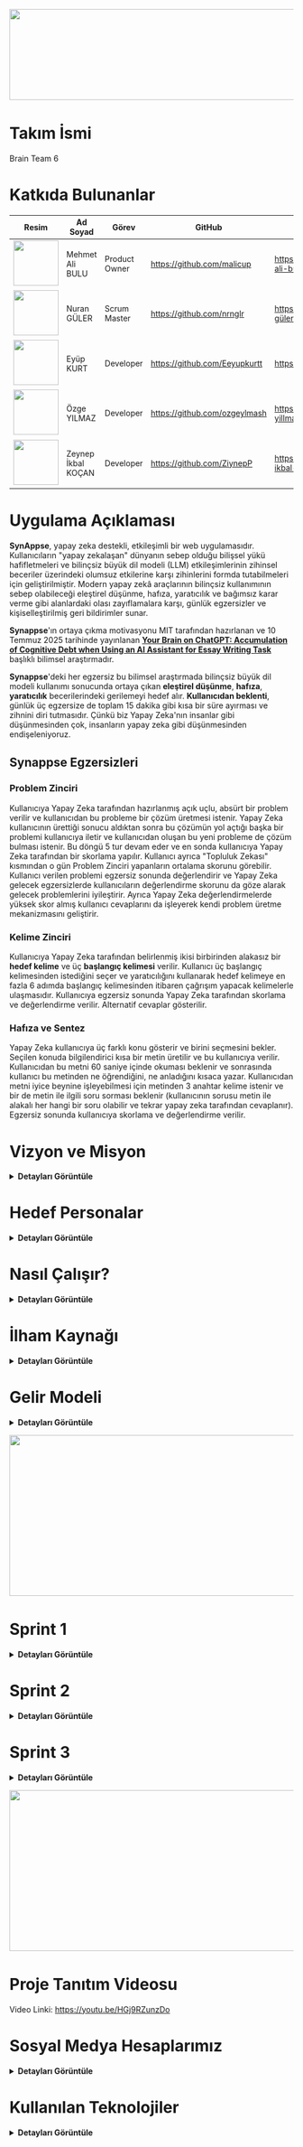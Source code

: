 
<p align="center">
 <img src="project_management/general/headers/logo.png" width="682" height="161"/> 
</p>

# Takım İsmi 

Brain Team 6

# Katkıda Bulunanlar

| Resim | Ad Soyad | Görev | GitHub | Linkedin |
| --- | --- | --- | --- | --- |
| <img src="project_management/general/devpics/mehmet.png" width="80" height="80"/> | Mehmet Ali BULU | Product Owner | https://github.com/malicup | https://www.linkedin.com/in/mehmet-ali-bulu-3b0869257/ |
| <img src="project_management/general/devpics/nuran.png" width="80" height="80"/> | Nuran GÜLER | Scrum Master | https://github.com/nrnglr | https://www.linkedin.com/in/nuran-güler-3439a0262/ |
| <img src="project_management/general/devpics/eyup.png" width="80" height="80"/> | Eyüp KURT | Developer | https://github.com/Eeyupkurtt | https://www.linkedin.com/in/eyupkurt/ |
| <img src="project_management/general/devpics/ozge.png" width="80" height="80"/> | Özge YILMAZ | Developer | https://github.com/ozgeylmash | https://www.linkedin.com/in/ozge-yillmaz/ |
| <img src="project_management/general/devpics/zeynep.png" width="80" height="80"/> | Zeynep İkbal KOÇAN | Developer | https://github.com/ZiynepP | https://www.linkedin.com/in/zeynep-ikbal-ko%C3%A7an-849b4a199/ |

# Uygulama Açıklaması

**SynAppse**, yapay zeka destekli, etkileşimli bir web uygulamasıdır. Kullanıcıların "yapay zekalaşan" dünyanın sebep olduğu bilişsel yükü hafifletmeleri ve bilinçsiz büyük dil modeli (LLM) etkileşimlerinin zihinsel beceriler üzerindeki olumsuz etkilerine karşı zihinlerini formda tutabilmeleri için geliştirilmiştir. Modern yapay zekâ araçlarının bilinçsiz kullanımının sebep olabileceği eleştirel düşünme, hafıza, yaratıcılık ve bağımsız karar verme gibi alanlardaki olası zayıflamalara karşı, günlük egzersizler ve kişiselleştirilmiş geri bildirimler sunar.

**Synappse**'ın ortaya çıkma motivasyonu MIT tarafından hazırlanan ve 10 Temmuz 2025 tarihinde yayınlanan [**Your Brain on ChatGPT: Accumulation of Cognitive Debt when Using an AI Assistant for Essay Writing Task**](https://arxiv.org/pdf/2506.08872) başlıklı bilimsel araştırmadır.

**Synappse**'deki her egzersiz bu bilimsel araştırmada bilinçsiz büyük dil modeli kullanımı sonucunda ortaya çıkan **eleştirel düşünme**, **hafıza**, **yaratıcılık** becerilerindeki gerilemeyi hedef alır. **Kullanıcıdan beklenti**, günlük üç egzersize de toplam 15 dakika gibi kısa bir süre ayırması ve zihnini diri tutmasıdır. Çünkü biz Yapay Zeka'nın insanlar gibi düşünmesinden çok, insanların yapay zeka gibi düşünmesinden endişeleniyoruz.

## Synappse Egzersizleri

### Problem Zinciri
Kullanıcıya Yapay Zeka tarafından hazırlanmış açık uçlu, absürt bir problem verilir ve kullanıcıdan bu probleme bir çözüm üretmesi istenir. Yapay Zeka kullanıcının ürettiği sonucu aldıktan sonra bu çözümün yol açtığı başka bir problemi kullanıcıya iletir ve kullanıcıdan oluşan bu yeni probleme de çözüm bulması istenir. Bu döngü 5 tur devam eder ve en sonda kullanıcıya Yapay Zeka tarafından bir skorlama yapılır. Kullanıcı ayrıca "Topluluk Zekası" kısmından o gün Problem Zinciri yapanların ortalama skorunu görebilir. Kullanıcı verilen problemi egzersiz sonunda değerlendirir ve Yapay Zeka gelecek egzersizlerde kullanıcıların değerlendirme skorunu da göze alarak gelecek problemlerini iyileştirir. Ayrıca Yapay Zeka değerlendirmelerde yüksek skor almış kullanıcı cevaplarını da işleyerek kendi problem üretme mekanizmasını geliştirir.

### Kelime Zinciri
Kullanıcıya Yapay Zeka tarafından belirlenmiş ikisi birbirinden alakasız bir **hedef kelime** ve üç **başlangıç kelimesi** verilir. Kullanıcı üç başlangıç kelimesinden istediğini seçer ve yaratıcılığını kullanarak hedef kelimeye en fazla 6 adımda başlangıç kelimesinden itibaren çağrışım yapacak kelimelerle ulaşmasıdır. Kullanıcıya egzersiz sonunda Yapay Zeka tarafından skorlama ve değerlendirme verilir. Alternatif cevaplar gösterilir.

### Hafıza ve Sentez
Yapay Zeka kullanıcıya üç farklı konu gösterir ve birini seçmesini bekler. Seçilen konuda bilgilendirici kısa bir metin üretilir ve bu kullanıcıya verilir. Kullanıcıdan bu metni 60 saniye içinde okuması beklenir ve sonrasında kullanıcı bu metinden ne öğrendiğini, ne anladığını kısaca yazar. Kullanıcıdan metni iyice beynine işleyebilmesi için metinden 3 anahtar kelime istenir ve bir de metin ile ilgili soru sorması beklenir (kullanıcının sorusu metin ile alakalı her hangi bir soru olabilir ve tekrar yapay zeka tarafından cevaplanır). Egzersiz sonunda kullanıcıya skorlama ve değerlendirme verilir.

# Vizyon ve Misyon

<details>
  <summary><strong>Detayları Görüntüle</strong></summary>

### Vizyon  
Yapay zeka çağında insan zihnini pasif bir kullanıcı olmaktan çıkarıp aktif bir üreticiye dönüştüren; bunu günlük bir alışkanlık haline getiren, bilişsel yetileri koruyan, geliştiren ve bireyin entelektüel bağımsızlığını sürdürülebilir kılan birinci öncelikli dijital zihin sağlığı platformu olmak.

### Misyon
Üretken yapay zekanın günlük yaşamdaki yaygın kullanımıyla ortaya çıkan “bilişsel borçlanma” riskine karşı, bilimsel temellere dayanan, hedef odaklı ve etkileşimli zihinsel egzersizlerle mücadele etmek. Kullanıcının eleştirel düşünme, hafıza, yaratıcılık ve karar verme gibi temel bilişsel yetilerini her gün küçük adımlarla, ama kalıcı biçimde güçlendirmek.

</details>

#  Hedef Personalar

<details>
  <summary><strong>Detayları Görüntüle</strong></summary>

###  Dijital Çağın Çocukları (Örn: İlkokul/Ortaokul Çağı)

**Meslek/Durum**: İlkokul veya ortaokul öğrencileri.

**Motivasyon**: Öğrenmeyi eğlenceli hale getirmek, okul derslerinde daha başarılı olmak ve dijital araçları bilinçli kullanma alışkanlığı edinmek. Ebeveynleri, çocuklarının teknoloji bağımlılığının zihinsel becerilerini olumsuz etkilemesinden endişe duyuyor olabilir.

**Acı Noktaları**: Kolay bilgiye ulaşımın getirdiği ezbercilik, okuduğunu anlama ve yorumlamada zorlanma, dikkat dağınıklığı, yaratıcı oyun ve düşünme süreçlerinde azalma. Okul ödevlerinde veya günlük hayatta kendi başlarına çözüm üretmek yerine hemen internete veya yapay zekaya yönelme eğilimi.

**Synappse'den Beklentisi**: Eğlenceli ve oyunlaştırılmış mini egzersizler aracılığıyla problem çözme, hafıza ve yaratıcılık becerilerini geliştirmek. Günlük rutinlerine kolayca entegre edilebilecek, kısa ve dikkat çekici aktivitelerle zihinsel çevikliklerini artırmak. Ebeveynler için ise çocuklarının zihinsel gelişimini destekleyen, güvenli ve eğitici bir alternatif sunması. Kolay modun varlığı sayesinde, çocukların sıkılmadan ve zorlanmadan katılabilecekleri bir deneyim.

### Yaratıcı Profesyonel (Örn: Dijital Pazarlamacı, Yazılımcı vb.)

**Meslek**: İçerik üreticisi, pazarlama uzmanı, yazılımcı, tasarımcı, araştırmacı.

**Motivasyon**: İşlerinde özgün ve taze fikirler üretme yeteneğini korumak. YZ'nin sunduğu hazır çözümlerin kendi yaratıcı kıvılcımlarını sönümlemesinden endişe duyuyorlar. Günlük yoğun tempoda zihinlerini aktif tutacak pratik yollar arıyorlar.

**Acı Noktaları**: Yaratıcılık tıkanıklığı, rutin işlerde zihinsel yorgunluk, yeni fikirler üretmekte hissedilen pasiflik. YZ'ye olan bağımlılığın uzun vadede kendi özgün düşünce süreçlerini köreltebileceği endişesi.

**Synappse'den Beklentisi**: Güne başlarken veya gün içinde kısa molalarda zihinlerini canlandıracak, yaratıcı düşünme modunu tetikleyecek mini egzersizler. Küçük zorluklarla beyinlerini zinde tutarak, yaratıcı esnekliklerini sürdürme ve ani fikirler üretme kapasitelerini destekleme.

###  Odaklanma Arayan Öğrenci (Örn: Üniversite Öğrencisi, Uzaktan Eğitim Alan)  

**Meslek**: Üniversite öğrencisi, uzaktan eğitim öğrencisi, sınavlara hazırlanan.

**Motivasyon**: Bilgiyi daha iyi akılda tutmak, okuduklarını ve öğrendiklerini derinlemesine anlamak. YZ'nin özet çıkarma gibi kolaylıklarının, aslında bilgiyi işleme ve hatırlama süreçlerini yüzeyselleştirdiğini fark etmiş olabilirler. Odaklanma sorunları ve bilgiye yüzeysel yaklaşım konusunda endişeliler.

**Acı Noktaları**: Uzun süreli odaklanma zorluğu, okuduklarını kısa sürede unutma, bilgiyi kendi cümleleriyle yorumlamakta veya sentezlemekte zorlanma. Sınavlar ve projelerde YZ'ye aşırı güvenme sonucu kendi öğrenme kaslarının zayıfladığını hissetme.

**Synappse'den Beklentisi**: Hafızayı güçlendirmeye yönelik kısa, etkileşimli alıştırmalar. Bilgiyi daha iyi içselleştirmelerine yardımcı olacak, eleştirel okuma ve analiz becerilerini nazikçe geliştirecek günlük görevler. Öğrenme süreçlerindeki küçük aksaklıkları gidermek için pratik bir destek.



###  Bilinçli Teknoloji Kullanıcısı (Örn: Farkediyorum, Gelişiyorum)

**Meslek**: Çeşitli (yönetici, ebeveyn, serbest çalışan)

**Motivasyon**: Dijital araçların ve YZ'nin getirdiği kolaylıkların kendi bağımsız düşünme ve karar verme süreçlerini nasıl etkilediğini merak eden, bu konuda bilinçli adımlar atmak isteyen kişiler. Zihinsel keskinliklerini korumak ve "dijital beynimi tembelleştiriyor mu?" sorusuna yanıt arıyorlar.

**Acı Noktaları**: Günlük kararlarda dahi YZ'ye veya internete başvurma alışkanlığı, kendi başına çözüm üretme cesaretinde azalma hissi. Zihinsel "otomatik pilot" modundan çıkma ihtiyacı. Odaklanma süresinin kısalması.

**Synappse'den Beklentisi**: Günlük rutinlerine kolayca entegre edebilecekleri, zihinsel çevikliklerini artıracak ve bağımsız karar verme kaslarını nazikçe çalıştıracak kısa egzersizler. YZ'nin olası olumsuz etkilerine karşı küçük bir zihinsel antrenman niteliğinde bir uygulama.

</details>

#  Nasıl Çalışır?

<details>
  <summary><strong>Detayları Görüntüle</strong></summary>

1. **Giriş / Kayıt**  
   Kullanıcı e-posta veya sosyal giriş ile kayıt olur ya da giriş yapar.

2. **Egzersiz Seçimi**  
   Kullanıcı aşağıdaki egzersizlerden birni seçer ve beynini geliştirmee başlar:  

   - **Problem Zinciri:**  
    - Yapay Zeka absürt ve açık uçlu bir problem sunar.
    - Kullanıcı çözüm üretir → yeni bir problem doğar → tekrar çözüm üretir. (Toplam 5 tur)
    - Yapay Zeka, üretkenlik, tutarlılık ve özgünlük gibi ölçütlere göre skor verir.
    - Kullanıcı egzersizi değerlendirir (1-5 yıldız + yorum opsiyonu).
    -  “Topluluk Zekası” ekranında kendi skorunu ortalamayla karşılaştırır.

   - **Kelime Zinciri:**  
    -  Kullanıcıya 3 başlangıç kelimesi + 1 hedef kelime verilir.
    -  Başlangıç kelimesini seçer → 6 adıma kadar çağrışım zinciri kurar.
    -  Her adımda önceki kelimeye çağrışımsal olarak bağlı yeni kelime girilir.
    -  Egzersiz sonunda Yapay Zeka:
        1. Zincirin mantıksal akışını analiz eder.
        2. Yaratıcılık ve çağrışım puanı verir.
        3. Alternatif çözümler ve örnek zincirler gösterir.
        
   - **Hafıza ve Sentez:**  
    -  Kullanıcıya 3 konu başlığı sunulur (örneğin: “Yapay Zeka Tarihi”, “Bilinç ve Beyin”, “Eleştirel Düşünme Teorileri”).
    -  Seçilen konuda 1 dakikalık okunabilir bir metin verilir.
    -  60 saniye sayaç başlar.
    -  Süre dolunca:
      1. “Ne anladın?” kutucuğu çıkar → kısa özet yazılır.
      2. 3 anahtar kelime seçmesi istenir.
      3. Metne dair bir soru üretmesi istenir.
    -  Yapay Zeka:
      1. Cevapları analiz eder, skorlama yapar.
      2. Sorulan soruya yanıt verir.

3. **Günlük Özet & Gelişim**  
    - 3 egzersiz de tamamlanınca:
      1. “Bugünlük görev tamamlandı!” ekranı gösterilir.
      2. Günlük streak güncellenir (örnek: “8 gündür aralıksız egzersiz yapıyorsun!”).
      3. Kullanıcının tüm egzersizlerden aldığı skorlar özetlenir.
      4. Gelişim analizi sunulur (örnek: “Yaratıcılık puanın bu hafta %18 arttı”).

Bu yapı sayesinde **Synappse**, yalnızca bir beyin egzersizi aracı değil; **kişisel, bilimsel ve sürdürülebilir bir zihinsel gelişim platformudur.**

</details>

# İlham Kaynağı

<details>
  <summary><strong>Detayları Görüntüle</strong></summary>

Projemiz, MIT Media Lab tarafından yürütülen **"Your Brain on ChatGPT: Accumulation of Cognitive Debt..."** başlıklı akademik çalışmanın bulgularını temel almaktadır. Bu çalışma, YZ asistanlarının kullanımının kısa vadede bilişsel yükü azaltsa da, uzun vadede ciddi bilişsel maliyetler yarattığını ortaya koymuştur. Biz bu temel sorunu **"Bilişsel Borçlanma"** olarak adlandırıyoruz.

### Bilişsel borçlanmanın temel belirtileri ve hedeflediğimiz problemler şunlardır:

1. **Eleştirel Düşünme ve Problem Çözme Becerilerinde Azalma:**  
YZ'nin sunduğu hazır, sentezlenmiş ve tekil cevaplar, beynin karmaşık sorunları analiz etme, farklı bakış açılarını değerlendirme, argümanlardaki hataları tespit etme ve özgün çözümler üretme yeteneğini zayıflatır.  

2. **Hafıza Zayıflığı ve Yüzeysel Öğrenme:**  
Bilgiyi araştırma, anlama ve kendi kelimelerimizle yeniden yapılandırma süreci, bilginin kalıcı hafızaya kaydedilmesini sağlar. YZ bu süreci atlayarak bilgiyi doğrudan sunduğunda, öğrenme ve hatırlama süreçleri yüzeyselleşir. Çalışma, YZ kullananların yazdıkları metinlerden dakikalar sonra bile alıntı yapamadığını göstermiştir.  

3. **Yaratıcılık ve Özgün Düşüncenin Körelmesi:**  
Çalışmanın EEG verileri, YZ kullanımının beynin yaratıcılıkla ilişkili sinirsel ağlarının daha az aktif olmasına neden olduğunu göstermektedir. YZ'nin genellikle en "olasılıklı" ve tahmin edilebilir çıktıları üretmesi, zamanla kalıpların dışında düşünme (divergent thinking) yeteneğimizi köreltebilir.  

4. **Bağımsız Karar Verme Yeteneğinde Gerileme:**  
Beynin planlama, organizasyon, izleme ve karar verme gibi yürütücü işlevlerle (executive functions) ilgili bölgeleri, YZ kullanımıyla daha az aktif hale gelir. Bu durum, gelecekte YZ olmadan bir görevi baştan sona planlama ve yönetme konusunda zorluklar yaşanmasına neden olabilir.

Kaynak: [Your Brain on ChatGPT: Accumulation of Cognitive Debt | MIT](https://arxiv.org/pdf/2506.08872v1)

</details>

# Gelir Modeli
<details>
  <summary><strong>Detayları Görüntüle</strong></summary>

SynAppse, bireysel ve kurumsal kullanıcılar için sürdürülebilir bir gelir modeli sunar. Model; freemium yapı, kurumsal lisanslama ve topluluk destekli bağış sistemlerinden oluşur.

## Freemium Modeli (Bireysel Kullanıcılar)

Bireysel kullanıcılar için temel egzersizler ücretsiz sunulurken, gelişmiş özellikler premium sürümle birlikte gelir.

### Ücretsiz Sürüm:
- Günlük 3 egzersize erişim (Problem Zinciri, Kelime Zinciri, Hafıza & Sentez)
- Temel skor ve değerlendirme
- Topluluk ortalaması ile karşılaştırma

### Premium Sürüm:
- Kişisel gelişim grafikleri (günlük/haftalık/aylık ilerleme)
- Geçmiş skor analizleri
- Egzersiz öneri motoru (kişiselleştirilmiş zorluk seviyesi)
- Alternatif örnek cevaplar ve yaratıcılık galerisi
- Ekstra Avatar ve arayüz kişiselleştirme (rozetler, renk temaları)
- İstatistiklerle destekli geri bildirimler

**Fiyatlandırma:**
- Aylık: 49₺
- Yıllık: 399₺ (2 ay bedava)

---

## Kurumsal Lisanslama ve Eğitim Paketleri

Eğitim kurumları ve şirketler için toplu lisans modeliyle zihinsel beceri gelişimi desteklenir.

### Eğitim Kurumları için:
- Sınıf bazlı egzersiz planlama
- Öğretmen / yönetici paneli (performans takibi, grup içi analizler)
- Ebeveyn modu (isteğe bağlı)
- Yaşa uygun egzersiz setleri

### Şirketler için:
- Kurumsal dashboard ile bilişsel beceri izleme
- Eğitim ve workshop destekli kurumsal entegrasyon
- Çalışan gelişimi raporları

**Fiyatlandırma (öneri):**
- 50 kullanıcıya kadar: Aylık 999₺
- 200 kullanıcıya kadar: Aylık 2999₺
- 500+ kullanıcı: Özel teklif

---

## Topluluk Destekli Model

Açık kaynak odaklı gelişim sürecini desteklemek için topluluk katkıları ve bağış mekanizmaları sunulur.

- Bağış karşılığı rozetler ve isim listesi
- “Topluluğa Destek Verenler” sayfası
- Sürdürülebilirlik raporu (bağışlar nereye harcanıyor?)

---

## Basit Finansal Modelleme (Yıllık Tahmin)

| Gelir Kalemi                  | Tahmini Kullanıcı | Fiyat (yıllık) | Tahmini Gelir |
|------------------------------|-------------------|----------------|----------------|
| Bireysel Premium Abonelik    | 3.000             | 399₺           | 1.197.000₺     |
| Kurumsal Lisans (10 okul)    | 10                | 6.000₺         | 60.000₺        |
| Kurumsal Lisans (5 şirket)   | 5                 | 15.000₺        | 75.000₺        |
| Topluluk Bağışları (yıllık)  | -                 | -              | 15.000₺        |
| **Toplam Yıllık Gelir**      |                   |                | **1.347.000₺** |

> Bu model ilk yıl için minimum senaryoya dayalıdır. Yalnızca %2-5 dönüşüm oranları varsayılmıştır. Kullanıcı sayısı ve bilinirlik arttıkça gelir potansiyeli ciddi şekilde artacaktır.

---

**Not:** Bu gelir modeli, SynAppse'ın sosyal etkisini önceliklendiren yaklaşımıyla çelişmeden, sürdürülebilirliği hedeflemektedir. Elde edilen gelirler; egzersiz çeşitliliğinin artırılması, gelişmiş yapay zeka destekli analizler ve akademik iş birlikleri için kullanılacaktır.

</details>

<p align="center">
 <img src="project_management/general/headers/github_sprints.png" width="830" height="285"/> 
</p>

# Sprint 1
<details>
  <summary><strong>Detayları Görüntüle</strong></summary>

### Sprint Bilgileri
- Sprint Başlangıç Tarihi: 24.06.2025  
- Sprint Bitiş Tarihi: 06.07.2025  
- Sprint Süresi: 13 Gün 
- Takım: Brain Team 6  

---

### Sprint Review

**Sprint İçindeki Beklenen Puan Tamamlanması:**

- **Hedeflenen Puan:** *135 Puan*

**Puan Tamamlama Mantığı:**

- Toplamda **1000 puanlık** genel hedef belirlendi.
- **1. Sprint**: Fikir üretimi, planlama ve tasarım odaklı olduğu için **135 puan** hedeflendi ve tamamlandı.  
- **2. Sprint**: Kodlama, API entegrasyonu ve temel işlevlerin geliştirilmesi için **480 puan** hedeflenmektedir.  
- **3. Sprint**: Entegrasyon, test ve son düzeltmeler için **385 puanlık** bir hedef öngörülmektedir.

### Sprint Review Görselleri

<p align="center">
  <img src="project_management/sprint1_documents/Sprint_Board1.jpg" width="644" height="650"/>  
  <br><strong>Sprint Board 1 </strong>
</p>

<p align="center">
  <img src="project_management/sprint1_documents/Sprint_Board2.jpg" width="644" height="650"/>  
  <br><strong>Sprint Board (Devamı) </strong>
</p>

<p align="center">
  <img src="project_management/sprint1_documents/Burndown_Chart.jpg" width="644" height="650"/>  
  <br><strong>Burndown Chart</strong>
</p>

<p align="center">
  <img src="project_management/sprint1_documents/Home_Page.jpg" width="644" height="650"/>  
  <br><strong>Home Page</strong>
</p>

<p align="center">
  <img src="project_management/sprint1_documents/Login_Page.jpg" width="644" height="650"/>  
  <br><strong>Login Page</strong>
</p>

---

### Daily Scrum

**Sprint 1 Günlük İş Takibi**

| Gün | Tarih       | Yapılan İşler                                                   | Tamamlanan Görev(ler)                                               | Puan |
|-----|-------------|------------------------------------------------------------------|----------------------------------------------------------------------|------|
| 1   | 24.06.2025  | Sprint başlatıldı, proje konsepti oluşturuldu                   | Proje konsepti belirleme                                            | 15   |
| 2   | 25.06.2025  | Ana fikir netleştirildi, problem tanımı yazıldı                 | Proje fikrinin oluşturulması                                        | 15   |
| 3   | 26.06.2025  | Rol dağılımları yapıldı, görev paylaşımı netleşti               | Takım içi görev ve rol dağılımı                                     | 15   |
| 4   | 27.06.2025  | Uygulama özelleştirildi, teknik araştırmalara başlandı          | Uygulama fikrinin özelleştirilmesi + Teknik araştırma (kısmen)     | 10   |
| 5   | 28.06.2025  | Teknik araştırma tamamlandı                                     | Teknik araştırmaların tamamı                                       | 10   |
| 6   | 29.06.2025  | Logo çizildi, GitHub yapısı oluşturuldu                         | Logo tasarımı + README & GitHub yapısı                             | 10   |
| 7   | 30.06.2025  | Dokümantasyon taslağı hazırlandı                                | Taslak dokümantasyon                                               | 10   |
| 8   | 01.07.2025  | Backend API bağlantısı taslaklandı                              | API bağlantısı backend taslakları                                  | 5    |
| 9   | 02.07.2025  | Login sayfası Figma’da tasarlandı                               | Login sayfası tasarımı                                             | 5    |
| 10  | 03.07.2025  | Header tasarımı tamamlandı                                      | Web sayfası header tasarımı                                        | 5    |
| 11  | 04.07.2025  | Burndown chart çizildi, sprint dokümantasyonu yapıldı           | Chart + Sprint 1 dökümanı                                          | 10   |
| 12  | 05.07.2025  | Landing page tasarımı başlatıldı                                | Landing page tasarımına başlanması                                 | 5    |
| 13  | 06.07.2025  | Feature listesi çıkarıldı, sprint sonlandırıldı                 | Feature listesi (in progress)                                      | 5    |

**Toplam Puan:** 135

<p align="center">
  <img src="project_management/sprint1_documents/WhatsApp_Chat1.jpg" width="644" height="650"/>  
  <br><strong>WhatsApp Chat</strong>
</p>

<p align="center">
  <img src="project_management/sprint1_documents/WhatsApp_Chat2.jpg" width="644" height="650"/>  
  <br><strong>WhatsApp Chat</strong>
</p>

- UI tasarımlarında Figma kullanılmasına karar verildi.
- Proje yönetim aracı olarak Miro kullanılmasına karar verildi.
- Günlük scrum toplantıları, takımın müsaitlik durumuna göre WhatsApp ve Google Meets üzerinden gerçekleştirildi.
- Giriş sistemi için E-posta kullanılmasına karar verildi.

---

### Sprint Retrospektive

**Neler iyi gitti?**

• Takım içi iletişim güçlüydü: Fikir alışverişleri hızlı ve verimliydi, herkes birbirine destek oldu.  
• Roller netti, görev dağılımı oturdu: Herkes kendi sorumluluk alanını biliyordu ve bu, işlerin düzenli ilerlemesini sağladı.  
• Teknik araştırma süreci çok verimli geçti: Django, yapay zeka entegrasyonu ve frontend teknolojileri hakkında önemli bilgiler edindik, bu da sonraki adımlar için sağlam bir temel oluşturdu.

**Neler geliştirilmeli?**

• **Yapay Zeka Egzersizlerinin Kalitesi ve Çeşitliliği:** Belirlenen 4 zihinsel problem ile uyum daha iyi analiz edilmeli.  
• **Kullanıcı Geri Bildirim Mekanizması:** Geri bildirim toplayacak mekanizmalar entegre edilmeli.  
• **Frontend Kullanıcı Deneyimi (UX):** Web uyumluluk ve sezgisel arayüz gözden geçirilmeli.  
• **Hata Ayıklama ve Test Süreçleri:** Yapay zekâ ile backend etkileşimleri için sistematik test yapısı kurulmalı.  
• **Teknik Borç Yönetimi:** Kod tekrarları azaltılmalı, kod açıklamaları ve yorumlar düzenli hâle getirilmeli.

**Bir sonraki sprintte:**

• Zaman yönetimi iyileştirilecek, tahminler daha gerçekçi yapılacak.  
• MVP için her zihinsel problem alanına ait 2 egzersiz tamamlanacak.  
• Kullanıcı geri bildirim sistemi entegre edilecek.

</details>

# Sprint 2

<details>
  <summary><strong>Detayları Görüntüle</strong></summary>

### Sprint 2 Bilgileri
- Sprint Başlangıç Tarihi: 08.07.2025  
- Sprint Bitiş Tarihi: 20.07.2025  
- Sprint Süresi: 12 Gün 
- Takım: Brain Team 6

  Puan Tamamlama Mantığı:
  **2. Sprint**: Kodlama, API entegrasyonu ve temel işlevlerin geliştirilmesi için **480 puan** hedeflenmektedir.

  

### Sprint 2 Review Görselleri

<p align="center">
  <img src="project_management/sprint2_documents/sprint2_Board-1.jpeg" width="644" height="650"/>  
  <br><strong>Sprint Board 2.1 </strong>
</p>

<p align="center">
  <img src="project_management/sprint2_documents/sprint2_Board-2.jpeg" width="644" height="650"/>  
  <br><strong>Sprint Board 2.2 </strong>
</p>

<p align="center">
  <img src="project_management/sprint2_documents/Burndown_Chart2.jpeg" width="644" height="650"/>  
  <br><strong>Burndown Chart</strong>
</p>

<p align="center">
  <img src="project_management/sprint2_documents/Home_Page2.jpeg" width="644" height="750"/>  
  <br><strong>Landing Page</strong>
</p>

<p align="center">
  <img src="project_management/sprint2_documents/demo1.gif" width="644" height="650"/>  
  <br><strong>Landing Page GIF</strong>
</p>

<p align="center">
  <img src="project_management/sprint2_documents/demo2.gif" width="644" height="650"/>  
  <br><strong>Egzersiz Seçim Sayfası</strong>
</p>

<p align="center">
  <img src="project_management/sprint2_documents/Temporal_Lob.jpeg" width="644" height="650"/>  
  <br><strong>Yaratıcılık Egzerzisi Demo</strong>
</p>

<p align="center">
  <img src="project_management/sprint2_documents/Temporal_Lob2.jpeg" width="644" height="650"/>  
  <br><strong>Yaratıcılık Egzersizi Paneli demo</strong>
</p>

<p align="center">
  <img src="project_management/sprint2_documents/Lob_cıkt.jpeg" width="644" height="650"/>  
  <br><strong>Egzersiz Sonrası AI Feedback Demo</strong>
</p>

<p align="center">
  <img src="project_management/sprint2_documents/WhatsApp_chat3.jpeg" width="644" height="650"/>  
  <br><strong>Yapılan Görüşmeler</strong>
</p>
---

**Sprint 2 Günlük İş Takibi**

| Gün | Tarih       | Yapılan İşler                                                   | Tamamlanan Görev(ler)                                               | Puan |
|-----|-------------|------------------------------------------------------------------|----------------------------------------------------------------------|------|
| 1   | 07.07.2025  | Landing page Figma tasarımına başlandı ve ilk taslaklar oluşturuldu | -                                                                   | 10   |
| 2   | 08.07.2025  | Tasarım ilerletildi, landing page frontend kodlamasına geçildi  | -                                                                   | 20   |
| 3   | 09.07.2025  | Landing page kodlama devam etti, egzersiz sayfası tasarımı başlatıldı | -                                                               | 20   |
| 4   | 10.07.2025  | Egzersiz sayfası tasarımı tamamlandı, kodlamaya geçildi         | Landing page tasarımı + kodlama                                    | 30   |
| 5   | 11.07.2025  | Egzersiz sayfası kodlaması yapıldı, login/sign up sayfaları tasarlandı | Egzersiz sayfası tasarımı + kodlama                           | 30   |
| 6   | 12.07.2025  | Login/sign up frontend kodlama ve Django bağlantısı sağlandı    | Login & Sign up kodlama + backend bağlantısı                       | 30   |
| 7   | 13.07.2025  | AI destekli lob simülasyonu başlatıldı, temel işlevler oluşturuldu | AI destekli lob simülasyon taslağı                               | 30   |
| 8   | 14.07.2025  | AI destekli lob soruları backend'e bağlandı ve test edildi      | Backend bağlantısı + test                                          | 40   |
| 9   | 15.07.2025  | Frontal lob testleri yapıldı, GitHub branch yapısı kuruldu      | Frontal lob testi + GitHub branch yapısı                          | 40   |
| 10  | 16.07.2025  | Yapay zeka modeli araştırması yapıldı, frontal lob geliştirildi | Proje uyumluluğu araştırması + frontal lob geliştirme             | 40   |
| 11  | 17.07.2025  | Oksipital ve parietal loblar geliştirildi                       | Oksipital + parietal lob                                          | 40   |
| 12  | 18.07.2025  | Temporal lob geliştirildi, son testler yapıldı                  | Temporal lob                                                       | 30   |
| 13  | 19.07.2025  | Son kontroller ve eksik işler tamamlandı                        | Kalan küçük görevler                                              | 30   |
| 14  | 20.07.2025  | Sprint 2 raporu ve dokümantasyonu hazırlandı                    | Sprint kapanışı + raporlama                                       | 10   |

**Toplam Puan:** 400

### Sprint Retrospektive

**Neler iyi gitti?**

• Planlanan her gün Google Meet'de buluşuldu, asla aksama olmadı.  
• Takım üyelerinin meşguliyetlerine göre görev dağılımı iyi yapıldı, herkes görevini yerine getirdi.
• Proje geliştirme aşamasında kullanılan teknolojileri daha önce kullanmayan takım arkadaşlarının öğrenme süreci iyi geçti, hızlı bir şekilde adapte oldular.

**Neler geliştirilmeli?**

• **Yapay Zeka'dan Alınan Geri Dönüşler:** Promptlar üzerine daha fazla düşünülmeli ve iyi bir fine tuning yapılmalı.  
• **Geliştirme Hızı:** Sprint 3'e girerken geliştirme hızı en üst seviyeye çıkarılmalı.  
• **Geliştirme Planlaması** Projenin kalan geliştirme kısımları iyi bir şekilde adımlara bölünmeli ve planlanmalı.   
• **Teknik Borç Yönetimi:** Kod satırları düzenlemeli ve clean code prosedürlerinin uygulandığından emin olunmalı.

**Bir sonraki sprintte:**

• Ekip görevlendirilmesi çok net yapılacak.  
• Lob isimlendirilmesinden vazgeçilip, egzersiz isimlendirilmesine geçilecek.  
• Yapay zekadan alınan yanıtların iyileştirilmesi için detaylı araştırmalar yapılacak.
• Backend ve Frontend birleştirilecek.


</details>

# Sprint 3

<details>
  <summary><strong>Detayları Görüntüle</strong></summary>
 
### Sprint Bilgileri
- Sprint Başlangıç Tarihi: 20.07.2025  
- Sprint Bitiş Tarihi: 03.08.2025  
- Sprint Süresi: 14 Gün 
- Takım: Brain Team 6  

---

### Sprint Review

**Sprint İçindeki Beklenen Puan Tamamlanması:**

- **Hedeflenen Puan:** *385 Puan*
- **3. Sprint**: Entegrasyon, test ve son düzeltmeler için **385 puanlık** bir hedef öngörülmektedir.

### Sprint Review Görselleri

<p align="center">
  <img src="project_management/sprint3_documents/sprint3_board.jpg" width="644" height="650"/>  
  <br><strong>Sprint Board</strong>
</p>

<p align="center">
  <img src="project_management/sprint3_documents/burndown_chart.jpg" width="644" height="650"/> 
  <br><strong>Burndown Chart</strong>
</p>

<p align="center">
  <img src="project_management/sprint3_documents/giris_yap.png" width="644" height="650"/>  
  <br><strong>Giriş Yap Ekranı</strong>
</p>

<p align="center">
  <img src="project_management/sprint3_documents/kayıt_ol.png" width="644" height="650"/>  
  <br><strong>Kayıt Ol Ekranı</strong>
</p>

<p align="center">
  <img src="project_management/sprint3_documents/problem_zinciri.png" width="644" height="650"/>  
  <br><strong>Problem Zinciri Egzersiz Sayfası</strong>
</p>

<p align="center">
  <img src="project_management/sprint3_documents/kelime_koprusu.png" width="644" height="650"/>  
  <br><strong>Kelime Köprüsü Egzersiz Sayfası</strong>
</p>

<p align="center">
  <img src="project_management/sprint3_documents/hafiza_sentez.png" width="644" height="650"/>  
  <br><strong>Hafıza ve Sentez Egzersiz Sayfası</strong>
</p>

---

### Daily Scrum

**Sprint 3 Günlük İş Takibi**

| Gün | Tarih       | Yapılan İşler                                                   | Tamamlanan Görev(ler)                                               | Puan |
|-----|-------------|------------------------------------------------------------------|----------------------------------------------------------------------|------|
| 1   | 21.07.2025  | Sosyal medya hesapları açıldı, geri bildirim formu hazırlandı   | Görev 1-2 | 20   |
| 2   | 22.07.2025  | Egzersiz sistemi güncellemesi başlatıldı                        | Görev 3 (başlangıç) | 10  |
| 3   | 23.07.2025  | Egzersiz sistemi UI tasarımı ve frontend tasarımı başlatıldı    | Görev 5-6 (başlangıç) | 30   |
| 4   | 24.07.2025  | Egzersiz sistemleri tamamlandı                                  | Görev 4 | 50   |
| 5   | 25.07.2025  | Egzersiz UI tasarımı tamamlandı, frontend tasarımı ilerletildi  | Görev 5-6 (devam) | 20   |
| 6   | 26.07.2025  | Backend ve frontend bağlantısı başlatıldı, commit yapıldı       | Görev 7-8 | 30   |
| 7   | 27.07.2025  | Profil sayfası UI tasarımına başlandı                           | Görev 9 (başlangıç) | 10   |
| 8   | 28.08.2025  | Profil sayfası frontend kodlaması başlatıldı, commit yapıldı    | Görev 10 | 15   |
| 9   | 29.08.2025  | Profil sayfası ek özellikleri (rozet sistemi) tasarlandı        | Görev 11 (başlangıç) | 10   |
| 10  | 30.08.2025  | Auth sistemi kuruldu, rozet sistemi tamamlandı                  | Görev 11-12 | 30   |
| 11  | 31.08.2025  | Fine tuning sorunları üzerinde çalışıldı                        | Görev 13 (başlangıç) | 5   |
| 12  | 01.08.2025  | Fine tuning sorunları tamamlandı, son testler yapıldı           | Görev 13 bitiş | 15   |
| 13  | 02.08.2025  | Sprint dokümantasyonu hazırlandı                                | Sprint 3 kapanış | 10   |
| 14  | 03.08.2025  | Final kontrol ve rapor sunumu yapıldı                           | Kalan işler kapandı | 10    |

**Toplam Puan:** 385

- Egzersizlerde önemli değişikliklere gidildi.(Lob'dan egzersize değil de egzersizlerden lob'lara bir yol izlendi)
- Egzersiz sayısı 3'e düşürüldü, görsel üretme modelin kullanımından ve tutarsızlıklardan dolayı vazgeçildi.
- Egzersiz, Giriş ve Kayıt ol sayfalarında önemli tasarımsal değişikliklere gidildi.
- Gerçekleştirmeyi planladığımız bazı fikirlerden vazgeçildi.

---

### Sprint Retrospektive

**Neler iyi gitti?**

• Burndown grafiği neredeyse planlanan ideal eğriyle aynı ilerledi, sprint boyunca büyük gecikme yaşanmadı.
• Takım iletişimi güçlüydü; görev dağılımları net yapıldı, herkes kendi sorumluluğunu zamanında yerine getirdi.  
• Frontend ve backend tamamen entegre edildi; proje ana işlevleriyle kullanılabilir hale geldi.
• Önceki sprintlerde öğrenilen teknolojiler (Django, AI entegrasyonu, UI tasarımı) bu sprintte çok daha verimli kullanıldı.

**Neler Geliştirilmeli?**

• Fine tuning süreci beklenenden uzun sürdü; AI yanıtlarını optimize etmek için daha erken başlanmalıydı.
• Tasarım ve frontend aynı anda ilerlerken merge çatışmaları yaşandı; sonraki projelerde bu süreçler sıraya konmalı.
• Profil sayfası ek özellikleri (rozet, AI feedback) planın sonuna bırakıldığı için aceleyle tamamlandı, daha iyi önceliklendirilebilirdi.

**Sonuç / Genel Değerlendirme**

• Sprint hedefleri başarıyla tamamlandı ve proje bitiş kriterleri karşılandı.
• Ana modüller (egzersiz sistemi, kullanıcı yönetimi, profil özellikleri, AI entegrasyonu) çalışır durumda.
• Projenin teslimi için son kontroller ve dokümantasyon tamamlandı.

**Öneriler (Gelecek Kullanım ve Bakım için)**

• AI modelinin çıktıları düzenli aralıklarla test edilmeli, prompt ayarlamaları periyodik yapılmalı.
• Kullanıcı geri bildirim formlarından gelen veriler analiz edilerek sonraki versiyonlar planlanmalı.

</details>

<p align="center">
 <img src="project_management/general/headers/github_footer.png" width="830" height="285"/> 
</p>

# Proje Tanıtım Videosu  
Video Linki: https://youtu.be/HGj9RZunzDo

# Sosyal Medya Hesaplarımız
<details>
  <summary><strong>Detayları Görüntüle</strong></summary>

[Instagram](https://www.instagram.com/synappseweb)

[TikTok](https://www.tiktok.com/@synappseweb)

[Linkedin](https://www.linkedin.com/company/synappseweb)

[YouTube](https://www.youtube.com/channel/UCowqPSQxeJjx99lM42pPAWQ)

</details>

# Kullanılan Teknolojiler  
<details>
  <summary><strong>Detayları Görüntüle</strong></summary>

| **Katman**        | **Teknoloji**                               |
|-------------------|--------------------------------------------|
| **Frontend**      | HTML, Tailwind CSS, |
| **Backend**       | Python, Django  |
| **API / Yapay Zekâ** | Gemini API |
| **Veritabanı**    | SQLite |

</details>